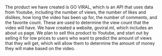 The product we have created is GO VIRAL, which is an API that uses data from Youtube, including the number of views, the number of likes and dislikes, how long the video has been up for, the number of comments, and the favorite count. These are used to determine the view count that the video will have. We have created a website, goviral.ml, which includes an about us page. We plan to sell this product to Youtube, and start out by selling it for low prices to users who want to predict the amount of views that they will get, which will allow them to determine the amount of money they will make based on the video.
 